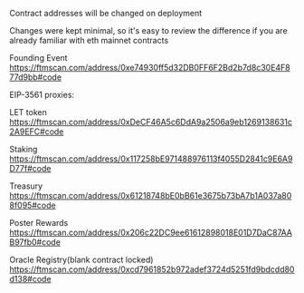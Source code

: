 Contract addresses will be changed on deployment

Changes were kept minimal, so it's easy to review the difference if you are already familiar with eth mainnet contracts

Founding Event https://ftmscan.com/address/0xe74930ff5d32DB0FF6F2Bd2b7d8c30E4F877d9bb#code





EIP-3561 proxies:

LET token https://ftmscan.com/address/0xDeCF46A5c6DdA9a2506a9eb1269138631c2A9EFC#code

Staking https://ftmscan.com/address/0x117258bE971488976113f4055D2841c9E6A9D77f#code

Treasury https://ftmscan.com/address/0x61218748bE0bB61e3675b73bA7b1A037a808f095#code

Poster Rewards https://ftmscan.com/address/0x206c22DC9ee61612898018E01D7DaC87AAB97fb0#code 

Oracle Registry(blank contract locked) https://ftmscan.com/address/0xcd7961852b972adef3724d5251fd9bdcdd80d138#code
